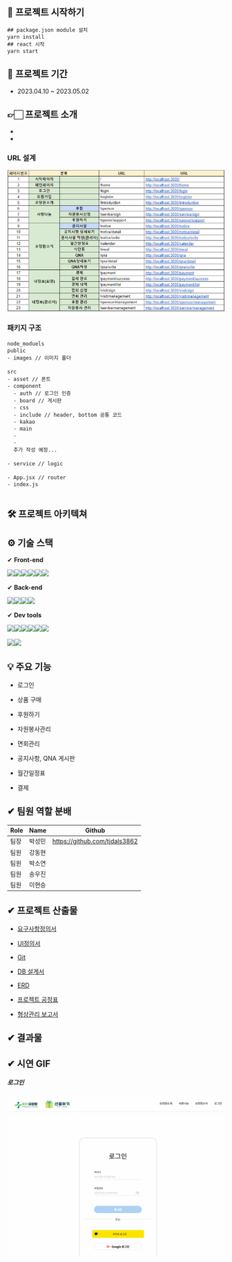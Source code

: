 

## 📝 프로젝트 시작하기

```
## package.json module 설치
yarn install
## react 시작
yarn start
```



## 📖 프로젝트 기간

- 2023.04.10 ~ 2023.05.02 



## 👉🏻 프로젝트 소개 

- 
- 



### URL 설계

![image-20230328095640042](/readme/image-20230328095640042.png)



### 패키지 구조

```
node_moduels
public
- images // 이미지 폴더

src
- asset // 폰트
- component 
  - auth // 로그인 인증
  - board // 게시판
  - css 
  - include // header, bottom 공통 코드
  - kakao
  - main
  -
  -
  추가 작성 예정...
  
- service // logic

- App.jsx // router
- index.js 
  

```









## 🛠 프로젝트 아키텍쳐







## ⚙ 기술 스택

✔ **Front-end**

<img src="https://img.shields.io/badge/React-61DAFB?style=for-the-badge&logo=React&logoColor=white"><img src="https://img.shields.io/badge/React Router-CA4245?style=for-the-badge&logo=React Router&logoColor=white"><img src="https://img.shields.io/badge/Redux-764ABC?style=for-the-badge&logo=Redux&logoColor=white"><img src="https://img.shields.io/badge/JavaScript-F7DF1E?style=for-the-badge&logo=JavaScript&logoColor=white"><img src="https://img.shields.io/badge/axios-5A29E4?style=for-the-badge&logo=Axios&logoColor=white"><img src="https://img.shields.io/badge/BootStrap-7952B3?style=for-the-badge&logo=BootStrap&logoColor=white">



✔ **Back-end**

<img src="https://img.shields.io/badge/Spring Boot-E6db33f?style=for-the-badge&logo=Spring Boot&logoColor=white"><img src="https://img.shields.io/badge/Spring Security-6DB33F?style=for-the-badge&logo=Spring Security&logoColor=white"><img src="https://img.shields.io/badge/Gradle-02303A?style=for-the-badge&logo=Gradle&logoColor=white"><img src="https://img.shields.io/badge/MariaDB-003545?style=for-the-badge&logo=MariaDB&logoColor=white">



✔ **Dev tools**

<img src="https://img.shields.io/badge/Visual Studio Code-007ACC?style=for-the-badge&logo=Visual Studio Code&logoColor=white"><img src="https://img.shields.io/badge/IntelliJ IDEA-000000?style=for-the-badge&logo=Intellij IDEA&logoColor=white"><img src="https://img.shields.io/badge/Eclipse IDE-2C2255?style=for-the-badge&logo=Eclipse IDE&logoColor=white"><img src="https://img.shields.io/badge/Git-F05032?style=for-the-badge&logo=Git&logoColor=white"><img src="https://img.shields.io/badge/GitHub-181717?style=for-the-badge&logo=GitHub&logoColor=white"><img src="https://img.shields.io/badge/KaKaoTalk-FFCD00?style=for-the-badge&logo=KaKaoTalk&logoColor=white">

<img src="https://img.shields.io/badge/Google-4285F4?style=for-the-badge&logo=Google&logoColor=white"><img src="https://img.shields.io/badge/Notion-000000?style=for-the-badge&logo=Notion&logoColor=white">





## 💡 주요 기능

- 로그인 

- 상품 구매
- 후원하기
- 자원봉사관리
- 면회관리
- 공지사항, QNA 게시판
- 월간일정표
- 결제





## **✔ 팀원 역할 분배**

| Role | Name   | Github                        |
| ---- | ------ | ----------------------------- |
| 팀장 | 박성민 | https://github.com/tjdals3862 |
| 팀원 | 강동현 |                               |
| 팀원 | 박소연 |                               |
| 팀원 | 송우진 |                               |
| 팀원 | 이현승 |                               |





## **✔ 프로젝트 산출물**

- [요구사항정의서](https://docs.google.com/spreadsheets/d/15IHNjJvoLBEFn5JaiGhAUxsiFc2S6mDKLLArp42Pev8/edit#gid=1045911684)

- [UI정의서](https://docs.google.com/presentation/d/1taMQIQVIIUbKciAosMXd9PU7EmB6ztK9/edit#slide=id.g22ca028f6ed_0_0)
- [Git](https://github.com/boardgrouptwo)

- [DB 설계서](https://docs.google.com/spreadsheets/d/1MjiErZFr97BfX107vSUmxzGKAdPtiInAGx1_9dI55kc/edit#gid=0)

- [ERD](https://www.erdcloud.com/d/dQa5NzDnWLhvQEjX9)

- [프로젝트 공정표](https://docs.google.com/spreadsheets/d/132oxmY693t43PDR4D6TqRY8AHEloH4ws/edit?rtpof=true&sd=true#gid=1155388715)

- [형상관리 보고서](https://docs.google.com/presentation/d/1KVlzXW3wtp_-9wZxbRzmCjCHtRw_1MkfP4BTQhySae8/edit#slide=id.g22cc164f8c3_0_0)



## **✔ 결과물**









## **✔ 시연 GIF**

##### 로그인

![image-20230328095640042](/readme/login.gif)





